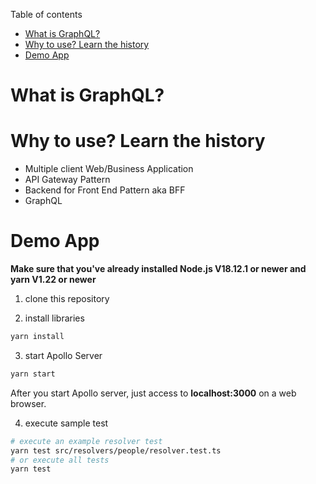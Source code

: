 Table of contents

- [What is GraphQL?](#what-is-graphql)
- [Why to use? Learn the history](#why-to-use-learn-the-history)
- [Demo App](#demo-app)

# What is GraphQL?

# Why to use? Learn the history

-   Multiple client Web/Business Application
-   API Gateway Pattern
-   Backend for Front End Pattern aka BFF
-   GraphQL

# Demo App

**Make sure that you've already installed Node.js V18.12.1 or newer and yarn V1.22 or newer**

1. clone this repository

2. install libraries

```sh
yarn install
```

3. start Apollo Server

```sh
yarn start
```

After you start Apollo server, just access to **localhost:3000** on a web browser.

4. execute sample test

```sh
# execute an example resolver test
yarn test src/resolvers/people/resolver.test.ts
# or execute all tests
yarn test
```

